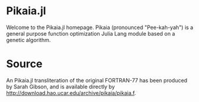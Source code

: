 Pikaia.jl
======

Welcome to the Pikaia.jl homepage. Pikaia (pronounced "Pee-kah-yah") is a general purpose function optimization Julia Lang module based on a genetic algorithm.

Source
======

An Pikaia.jl transliteration of the original FORTRAN-77 has been produced by Sarah Gibson, and is available directly by http://download.hao.ucar.edu/archive/pikaia/pikaia.f.



